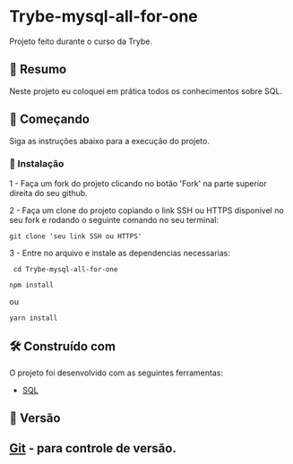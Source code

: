# Trybe-mysql-all-for-one

Projeto feito durante o curso da Trybe.

## 🚀 Resumo

Neste projeto eu coloquei em prática todos os conhecimentos sobre SQL.

## 🚀 Começando

Siga as instruções abaixo para a execução do projeto.

### 🔧 Instalação

1 -
  Faça um fork do projeto clicando no botão 'Fork' na parte superior direita do seu github.

2 -
   Faça um clone do projeto copiando o link SSH ou HTTPS disponivel no seu fork e rodando o seguinte comando no seu terminal:
   ```
   git clone 'seu link SSH ou HTTPS'
   ```
3 -
  Entre no arquivo e instale as dependencias necessarias:
  ```
   cd Trybe-mysql-all-for-one
  ```
   ```
   npm install
  ```
  ou
   ```
   yarn install
  ```
## 🛠️ Construído com

O projeto foi desenvolvido com as seguintes ferramentas:

* [SQL](https://www.w3schools.com/sql/)

## 📌 Versão

[Git](https://git-scm.com/) - para controle de versão.
---

